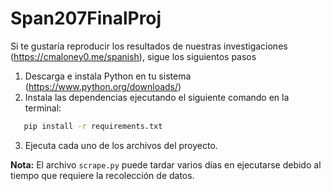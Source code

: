 # Span207FinalProj

Si te gustaría reproducir los resultados de nuestras investigaciones (https://cmaloney0.me/spanish), sigue los siguientos pasos

1. Descarga e instala Python en tu sistema (https://www.python.org/downloads/)
2. Instala las dependencias ejecutando el siguiente comando en la terminal:

```bash
   pip install -r requirements.txt
```

3. Ejecuta cada uno de los archivos del proyecto.

**Nota:** El archivo `scrape.py` puede tardar varios días en ejecutarse debido al tiempo que requiere la recolección de datos.
